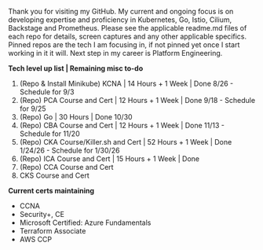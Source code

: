 Thank you for visiting my GitHub. My current and ongoing focus is on developing expertise and proficiency in Kubernetes, Go, Istio, Cilium, Backstage and Prometheus. Please see the applicable readme.md files of each repo for details, screen captures and any other applicable specifics. Pinned repos are the tech I am focusing in, if not pinned yet once I start working in it it will. Next step in my career is Platform Engineering. 

**Tech level up list | Remaining misc to-do**
1. (Repo & Install Minikube) KCNA | 14 Hours + 1 Week | Done 8/26 - Schedule for 9/3
2. (Repo) PCA Course and Cert | 12 Hours + 1 Week | Done 9/18 - Schedule for 9/25
3. (Repo) Go | 30 Hours | Done 10/30
4. (Repo) CBA Course and Cert | 12 Hours + 1 Week | Done 11/13 - Schedule for 11/20
5. (Repo) CKA Course/Killer.sh and Cert | 52 Hours + 1 Week | Done 1/24/26 - Schedule for 1/30/26
6. (Repo) ICA Course and Cert | 15 Hours + 1 Week | Done 
7. (Repo) CCA Course and Cert 
8. CKS Course and Cert 

**Current certs maintaining**
- CCNA 
- Security+, CE 
- Microsoft Certified: Azure Fundamentals 
- Terraform Associate 
- AWS CCP 
